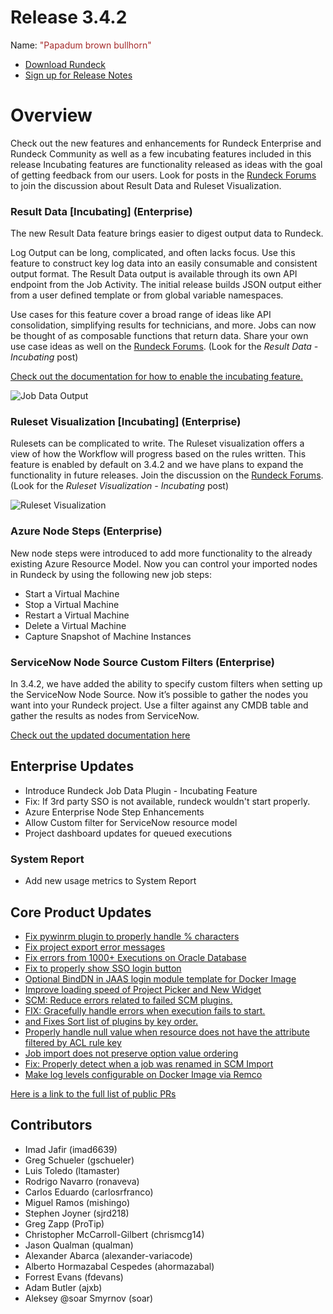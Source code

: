 # Release 3.4.2

Name: <span style="color: brown"><span class="glyphicon glyphicon-bullhorn"></span> "Papadum brown bullhorn"</span>

- [Download Rundeck](https://download.rundeck.com/)
- [Sign up for Release Notes](https://www.rundeck.com/release-notes-signup)

# Overview

Check out the new features and enhancements for Rundeck Enterprise and Rundeck Community as well as a few incubating features included in this release Incubating features are functionality released as ideas with the goal of getting feedback from our users. Look for posts in the [Rundeck Forums](https://community.pagerduty.com) to join the discussion about Result Data and Ruleset Visualization.

### Result Data [Incubating] (Enterprise)

The new Result Data feature brings easier to digest output data to Rundeck.

Log Output can be long, complicated, and often lacks focus. Use this feature to construct key log data into an easily consumable and consistent output format. The Result Data output is available through its own API endpoint from the Job Activity. The initial release builds JSON output either from a user defined template or from global variable namespaces.

Use cases for this feature cover a broad range of ideas like API consolidation, simplifying results for technicians, and more. Jobs can now be thought of as composable functions that return data. Share your own use case ideas as well on the [Rundeck Forums](https://community.pagerduty.com). (Look for the _Result Data - Incubating_ post)

[Check out the documentation for how to enable the incubating feature.](/manual/execution-lifecycle/job-data.html)

![Job Data Output](@assets/img/relnotes-342-jobdata.png)

### Ruleset Visualization [Incubating] (Enterprise)

Rulesets can be complicated to write. The Ruleset visualization offers a view of how the Workflow will progress based on the rules written. This feature is enabled by default on 3.4.2 and we have plans to expand the functionality in future releases. Join the discussion on the [Rundeck Forums](https://community.pagerduty.com). (Look for the _Ruleset Visualization - Incubating_ post)


![Ruleset Visualization](@assets/img/relnotes-342-rulesetvisual.gif)

### Azure Node Steps (Enterprise)

New node steps were introduced to add more functionality to the already existing Azure Resource Model. Now you can control your imported nodes in Rundeck by using the following new job steps:

* Start a Virtual Machine
* Stop a Virtual Machine
* Restart a Virtual Machine
* Delete a Virtual Machine
* Capture Snapshot of Machine Instances

### ServiceNow Node Source Custom Filters (Enterprise)

In 3.4.2, we have added the ability to specify custom filters when setting up the ServiceNow Node Source. Now it’s possible to gather the nodes you want into your Rundeck project. Use a filter against any CMDB table and gather the results as nodes from ServiceNow.

[Check out the updated documentation here](/administration/projects/resource-model-sources/servicenow.html)

## Enterprise Updates

* Introduce Rundeck Job Data Plugin - Incubating Feature
* Fix: If 3rd party SSO is not available, rundeck wouldn't start properly.
* Azure Enterprise Node Step Enhancements
* Allow Custom filter for ServiceNow resource model
* Project dashboard updates for queued executions

### System Report
* Add new usage metrics to System Report


## Core Product Updates

* [Fix pywinrm plugin to properly handle % characters](https://github.com/rundeck/rundeck/pull/7178)
* [Fix project export error messages](https://github.com/rundeck/rundeck/pull/7174)
* [Fix errors from 1000+ Executions on Oracle Database](https://github.com/rundeck/rundeck/pull/7173)
* [Fix to properly show SSO login button](https://github.com/rundeck/rundeck/pull/7170)
* [Optional BindDN in JAAS login module template for Docker Image](https://github.com/rundeck/rundeck/pull/7163)
* [Improve loading speed of Project Picker and New Widget](https://github.com/rundeck/rundeck/pull/7158)
* [SCM: Reduce errors related to failed SCM plugins.](https://github.com/rundeck/rundeck/pull/7153)
* [FIX: Gracefully handle errors when execution fails to start.](https://github.com/rundeck/rundeck/pull/7150)
* [and Fixes Sort list of plugins by key order.](https://github.com/rundeck/rundeck/pull/7142)
* [Properly handle null value when resource does not have the attribute filtered by ACL rule key](https://github.com/rundeck/rundeck/pull/7137)
* [Job import does not preserve option value ordering](https://github.com/rundeck/rundeck/pull/7122)
* [Fix: Properly detect when a job was renamed in SCM Import](https://github.com/rundeck/rundeck/pull/7030)
* [Make log levels configurable on Docker Image via Remco](https://github.com/rundeck/rundeck/pull/6990)

[Here is a link to the full list of public PRs](https://github.com/rundeck/rundeck/pulls?q=is%3Apr+milestone%3A3.4.2+is%3Aclosed)

## Contributors

* Imad Jafir (imad6639)
* Greg Schueler (gschueler)
* Luis Toledo (ltamaster)
* Rodrigo Navarro (ronaveva)
* Carlos Eduardo (carlosrfranco)
* Miguel Ramos (mishingo)
* Stephen Joyner (sjrd218)
* Greg Zapp (ProTip)
* Christopher McCarroll-Gilbert (chrismcg14)
* Jason Qualman (qualman)
* Alexander Abarca (alexander-variacode)
* Alberto Hormazabal Cespedes (ahormazabal)
* Forrest Evans (fdevans)
* Adam Butler (ajxb)
* Aleksey @soar Smyrnov (soar)
